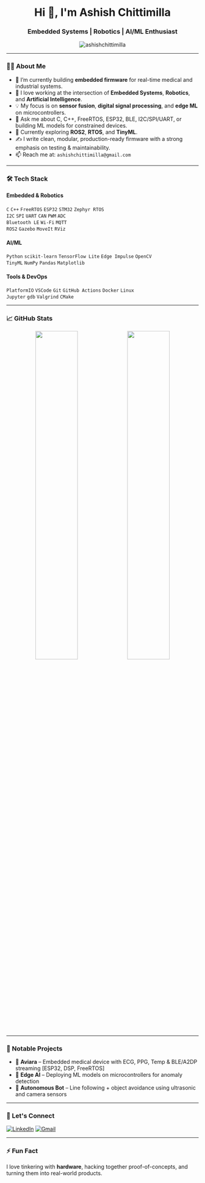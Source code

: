 <!-- Profile README for AshishChittimilla -->

<h1 align="center">Hi 👋, I'm Ashish Chittimilla</h1>
<h3 align="center">Embedded Systems | Robotics | AI/ML Enthusiast</h3>

<p align="center">
  <img src="https://komarev.com/ghpvc/?username=ashishchittimilla&label=Profile%20views&color=0e75b6&style=flat" alt="ashishchittimilla" />
</p>

---

### 👨‍💻 About Me

- 🔭 I’m currently building **embedded firmware** for real-time medical and industrial systems.
- 🤖 I love working at the intersection of **Embedded Systems**, **Robotics**, and **Artificial Intelligence**.
- 💡 My focus is on **sensor fusion**, **digital signal processing**, and **edge ML** on microcontrollers.
- 💬 Ask me about C, C++, FreeRTOS, ESP32, BLE, I2C/SPI/UART, or building ML models for constrained devices.
- 🌱 Currently exploring **ROS2**, **RTOS**, and **TinyML**.
- ✍️ I write clean, modular, production-ready firmware with a strong emphasis on testing & maintainability.
- 📫 Reach me at: `ashishchittimilla@gmail.com`

---

### 🛠️ Tech Stack

#### Embedded & Robotics  
`C` `C++` `FreeRTOS` `ESP32` `STM32` `Zephyr RTOS`  
`I2C` `SPI` `UART` `CAN` `PWM` `ADC`  
`Bluetooth LE` `Wi-Fi` `MQTT`  
`ROS2` `Gazebo` `MoveIt` `RViz`  

#### AI/ML  
`Python` `scikit-learn` `TensorFlow Lite` `Edge Impulse` `OpenCV`  
`TinyML` `NumPy` `Pandas` `Matplotlib`  

#### Tools & DevOps  
`PlatformIO` `VSCode` `Git` `GitHub Actions` `Docker` `Linux`  
`Jupyter` `gdb` `Valgrind` `CMake`

---

### 📈 GitHub Stats

<p align="center">
  <img src="https://github-readme-stats.vercel.app/api?username=AshishChittimilla&show_icons=true&theme=radical" width="47%" />
  <img src="https://github-readme-streak-stats.herokuapp.com/?user=AshishChittimilla&theme=radical" width="47%" />
</p>

---

### 🚀 Notable Projects

- 🔬 **Aviara** – Embedded medical device with ECG, PPG, Temp & BLE/A2DP streaming [ESP32, DSP, FreeRTOS]
- 🧠 **Edge AI** – Deploying ML models on microcontrollers for anomaly detection
- 🤖 **Autonomous Bot** – Line following + object avoidance using ultrasonic and camera sensors

---

### 🔗 Let's Connect

<p align="left">
  <a href="https://www.linkedin.com/in/ashishchittimilla" target="_blank"><img src="https://img.shields.io/badge/LinkedIn-blue?style=for-the-badge&logo=linkedin" alt="LinkedIn" /></a>
  <a href="mailto:ashishchittimilla@gmail.com" target="_blank"><img src="https://img.shields.io/badge/Gmail-red?style=for-the-badge&logo=gmail&logoColor=white" alt="Gmail" /></a>
</p>

---

### ⚡ Fun Fact  
I love tinkering with **hardware**, hacking together proof-of-concepts, and turning them into real-world products.

